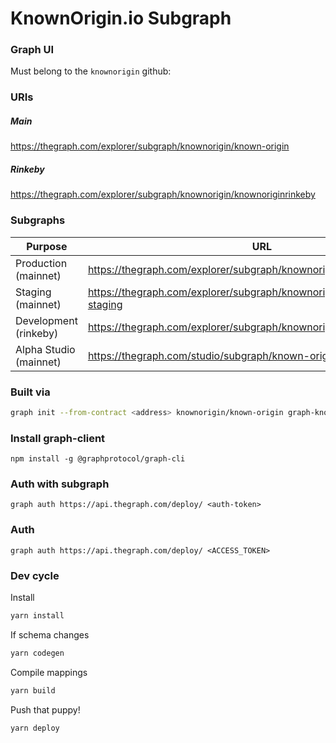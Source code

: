 # KnownOrigin.io Subgraph

### Graph UI

Must belong to the `knownorigin` github:

### URIs

##### Main
https://thegraph.com/explorer/subgraph/knownorigin/known-origin

##### Rinkeby
https://thegraph.com/explorer/subgraph/knownorigin/knownoriginrinkeby

### Subgraphs 

| Purpose | URL |
|---|---|
| Production (mainnet) | https://thegraph.com/explorer/subgraph/knownorigin/known-origin ||
| Staging (mainnet) | https://thegraph.com/explorer/subgraph/knownorigin/known-origin-staging ||
| Development (rinkeby) | https://thegraph.com/explorer/subgraph/knownorigin/knownoriginrinkeby ||
| Alpha Studio (mainnet) | https://thegraph.com/studio/subgraph/known-origin |

### Built via

```bash
graph init --from-contract <address> knownorigin/known-origin graph-known-origin
```

### Install graph-client

`npm install -g @graphprotocol/graph-cli`

### Auth with subgraph

`graph auth https://api.thegraph.com/deploy/ <auth-token>`

### Auth

`graph auth https://api.thegraph.com/deploy/ <ACCESS_TOKEN>`

### Dev cycle

Install
```bash
yarn install
```

If schema changes
```bash
yarn codegen
```

Compile mappings
```bash
yarn build
```

Push that puppy!
```bash
yarn deploy
```

